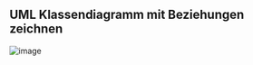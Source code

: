 ## UML Klassendiagramm mit Beziehungen zeichnen

![image](https://github.com/Ilija44/m320_ilija_noah/assets/113606362/81ac28b5-e129-4dbd-8ac7-f8aa4ecdca32)
